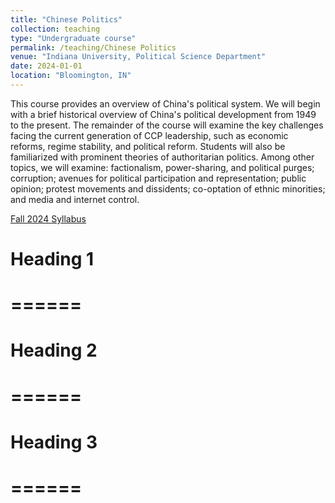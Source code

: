 ```yaml
---
title: "Chinese Politics"
collection: teaching
type: "Undergraduate course"
permalink: /teaching/Chinese Politics
venue: "Indiana University, Political Science Department"
date: 2024-01-01
location: "Bloomington, IN"
---
```


This course provides an overview of China's political system. We will begin with a brief historical overview of China's political development from 1949 to the present. The remainder of the course will examine the key challenges facing the current generation of CCP leadership, such as economic reforms, regime stability, and political reform. Students will also be familiarized with prominent theories of authoritarian politics. Among other topics, we will examine: factionalism, power-sharing, and political purges; corruption; avenues for political participation and representation; public opinion; protest movements and dissidents; co-optation of ethnic minorities; and media and internet control.

[Fall 2024 Syllabus](http://jasonyuyanwu.github.io/files/Chinese-Politics-Syllabus-2024.pdf)

# Heading 1
# ======
# 
# Heading 2
# ======
# 
# Heading 3
# ======